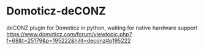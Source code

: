 # Domoticz-deCONZ
deCONZ plugin for Domoticz  in python, waiting for native hardware support https://www.domoticz.com/forum/viewtopic.php?f=68&t=25179&p=195222&hilit=deconz#p195222
